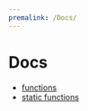 ```yaml
---
premalink: /Docs/
---
```


# Docs

- [functions](./Docs/Functions)
- [static functions](./Docs/StaticFunctions)